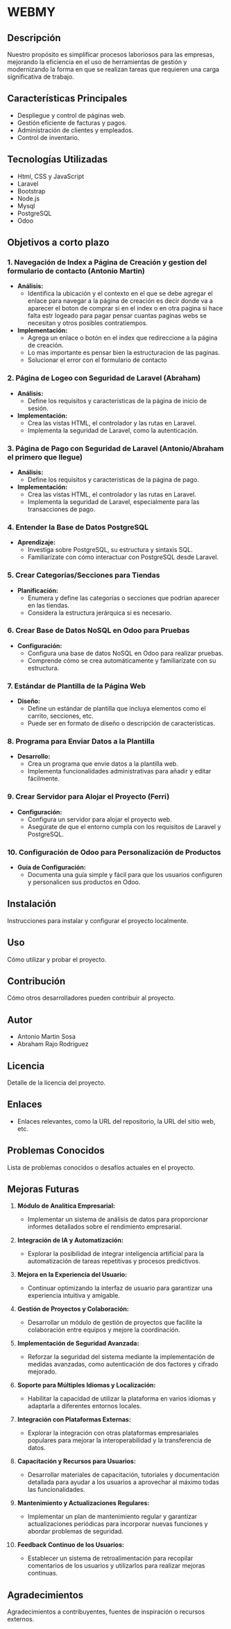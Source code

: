# WEBMY

## Descripción

Nuestro propósito es simplificar procesos laboriosos para las empresas, mejorando la eficiencia en el uso de herramientas de gestión y modernizando la forma en que se realizan tareas que requieren una carga significativa de trabajo.

## Características Principales
- Despliegue y control de páginas web.
- Gestión eficiente de facturas y pagos.
- Administración de clientes y empleados.
- Control de inventario.

## Tecnologías Utilizadas
- Html, CSS y JavaScript
- Laravel
- Bootstrap
- Node.js
- Mysql
- PostgreSQL
- Odoo

## Objetivos a corto plazo

### 1. Navegación de Index a Página de Creación y gestion del formulario de contacto (Antonio Martin)
   - **Análisis:**
     - Identifica la ubicación y el contexto en el que se debe agregar el enlace para navegar a la página de creación es decir donde va a aparecer el boton de comprar si en el index o en otra pagina si hace falta estr logeado para pagar pensar cuantas paginas webs se necesitan y otros posibles contratiempos.
   - **Implementación:**
     - Agrega un enlace o botón en el index que redireccione a la página de creación.
     - Lo mas importante es pensar bien la estructuracion de las paginas.
     - Solucionar el error con el formulario de contacto

### 2. Página de Logeo con Seguridad de Laravel (Abraham)
   - **Análisis:**
     - Define los requisitos y características de la página de inicio de sesión.
   - **Implementación:**
     - Crea las vistas HTML, el controlador y las rutas en Laravel.
     - Implementa la seguridad de Laravel, como la autenticación.

### 3. Página de Pago con Seguridad de Laravel (Antonio/Abraham el primero que llegue)
   - **Análisis:**
     - Define los requisitos y características de la página de pago.
   - **Implementación:**
     - Crea las vistas HTML, el controlador y las rutas en Laravel.
     - Implementa la seguridad de Laravel, especialmente para las transacciones de pago.

### 4. Entender la Base de Datos PostgreSQL
   - **Aprendizaje:**
     - Investiga sobre PostgreSQL, su estructura y sintaxis SQL.
     - Familiarízate con cómo interactuar con PostgreSQL desde Laravel.

### 5. Crear Categorías/Secciones para Tiendas
   - **Planificación:**
     - Enumera y define las categorías o secciones que podrían aparecer en las tiendas.
     - Considera la estructura jerárquica si es necesario.

### 6. Crear Base de Datos NoSQL en Odoo para Pruebas
   - **Configuración:**
     - Configura una base de datos NoSQL en Odoo para realizar pruebas.
     - Comprende cómo se crea automáticamente y familiarízate con su estructura.

### 7. Estándar de Plantilla de la Página Web 
   - **Diseño:**
     - Define un estándar de plantilla que incluya elementos como el carrito, secciones, etc.
     - Puede ser en formato de diseño o descripción de características.

### 8. Programa para Enviar Datos a la Plantilla 
   - **Desarrollo:**
     - Crea un programa que envíe datos a la plantilla web.
     - Implementa funcionalidades administrativas para añadir y editar fácilmente.

### 9. Crear Servidor para Alojar el Proyecto (Ferri)
   - **Configuración:**
     - Configura un servidor para alojar el proyecto web.
     - Asegúrate de que el entorno cumpla con los requisitos de Laravel y PostgreSQL.

### 10. Configuración de Odoo para Personalización de Productos 
   - **Guía de Configuración:**
     - Documenta una guía simple y fácil para que los usuarios configuren y personalicen sus productos en Odoo.

  

## Instalación
Instrucciones para instalar y configurar el proyecto localmente.

## Uso
Cómo utilizar y probar el proyecto.

## Contribución
Cómo otros desarrolladores pueden contribuir al proyecto.

## Autor
 - Antonio Martin Sosa
 - Abraham Rajo Rodriguez

## Licencia
Detalle de la licencia del proyecto.

## Enlaces
- Enlaces relevantes, como la URL del repositorio, la URL del sitio web, etc.

## Problemas Conocidos
Lista de problemas conocidos o desafíos actuales en el proyecto.

## Mejoras Futuras

1. **Módulo de Analítica Empresarial:**
   - Implementar un sistema de análisis de datos para proporcionar informes detallados sobre el rendimiento empresarial.

2. **Integración de IA y Automatización:**
   - Explorar la posibilidad de integrar inteligencia artificial para la automatización de tareas repetitivas y procesos predictivos.

3. **Mejora en la Experiencia del Usuario:**
   - Continuar optimizando la interfaz de usuario para garantizar una experiencia intuitiva y amigable.

4. **Gestión de Proyectos y Colaboración:**
   - Desarrollar un módulo de gestión de proyectos que facilite la colaboración entre equipos y mejore la coordinación.

5. **Implementación de Seguridad Avanzada:**
   - Reforzar la seguridad del sistema mediante la implementación de medidas avanzadas, como autenticación de dos factores y cifrado mejorado.

6. **Soporte para Múltiples Idiomas y Localización:**
   - Habilitar la capacidad de utilizar la plataforma en varios idiomas y adaptarla a diferentes entornos locales.

7. **Integración con Plataformas Externas:**
   - Explorar la integración con otras plataformas empresariales populares para mejorar la interoperabilidad y la transferencia de datos.

8. **Capacitación y Recursos para Usuarios:**
   - Desarrollar materiales de capacitación, tutoriales y documentación detallada para ayudar a los usuarios a aprovechar al máximo todas las funcionalidades.

9. **Mantenimiento y Actualizaciones Regulares:**
   - Implementar un plan de mantenimiento regular y garantizar actualizaciones periódicas para incorporar nuevas funciones y abordar problemas de seguridad.

10. **Feedback Continuo de los Usuarios:**
    - Establecer un sistema de retroalimentación para recopilar comentarios de los usuarios y utilizarlos para realizar mejoras continuas.

## Agradecimientos
Agradecimientos a contribuyentes, fuentes de inspiración o recursos externos.
